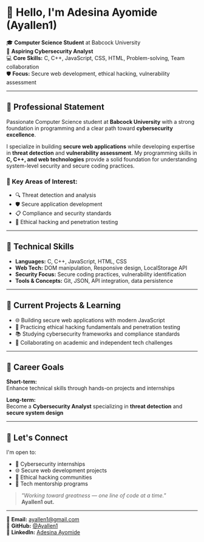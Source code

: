 # 👋 Hello, I'm Adesina Ayomide (Ayallen1)

🎓 **Computer Science Student** at Babcock University  
🔐 **Aspiring Cybersecurity Analyst**  
💻 **Core Skills:** C, C++, JavaScript, CSS, HTML, Problem-solving, Team collaboration  
🛡️ **Focus:** Secure web development, ethical hacking, vulnerability assessment

---

## 🧾 Professional Statement

Passionate Computer Science student at **Babcock University** with a strong foundation in programming and a clear path toward **cybersecurity excellence**.

I specialize in building **secure web applications** while developing expertise in **threat detection** and **vulnerability assessment**. My programming skills in **C, C++, and web technologies** provide a solid foundation for understanding system-level security and secure coding practices.

### 🔑 Key Areas of Interest:
- 🔍 Threat detection and analysis  
- 🛡️ Secure application development  
- 📋 Compliance and security standards  
- 🎯 Ethical hacking and penetration testing

---

## 🚀 Technical Skills

- **Languages:** C, C++, JavaScript, HTML, CSS  
- **Web Tech:** DOM manipulation, Responsive design, LocalStorage API  
- **Security Focus:** Secure coding practices, vulnerability identification  
- **Tools & Concepts:** Git, JSON, API integration, data persistence

---

## 🚧 Current Projects & Learning

- 🌐 Building secure web applications with modern JavaScript  
- 🔐 Practicing ethical hacking fundamentals and penetration testing  
- 📚 Studying cybersecurity frameworks and compliance standards  
- 🤝 Collaborating on academic and independent tech challenges

---

## 🎯 Career Goals

**Short-term:**  
Enhance technical skills through hands-on projects and internships

**Long-term:**  
Become a **Cybersecurity Analyst** specializing in **threat detection** and **secure system design**

---

## 🤝 Let's Connect

I'm open to:
- 💼 Cybersecurity internships  
- 🌐 Secure web development projects  
- 🧠 Ethical hacking communities  
- 👥 Tech mentorship programs

> *"Working toward greatness — one line of code at a time."*  
> **Ayallen1 out.**

---

📧 **Email:** [ayallen1@gmail.com](mailto:ayallen1@gmail.com)  
🔗 **GitHub:** [@Ayallen1](https://github.com/Ayallen1)  
💼 **LinkedIn:** [Adesina Ayomide](www.linkedin.com/in/adesina-ayomide-482a27312)
